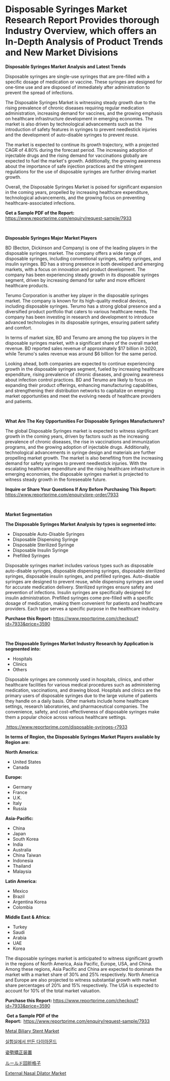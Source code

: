 <p><h1>Disposable Syringes Market Research Report Provides thorough Industry Overview, which offers an In-Depth Analysis of Product Trends and New Market Divisions</h1></p><p><strong>Disposable Syringes Market Analysis and Latest Trends</strong></p>
<p><p>Disposable syringes are single-use syringes that are pre-filled with a specific dosage of medication or vaccine. These syringes are designed for one-time use and are disposed of immediately after administration to prevent the spread of infections.</p><p>The Disposable Syringes Market is witnessing steady growth due to the rising prevalence of chronic diseases requiring regular medication administration, increasing demand for vaccines, and the growing emphasis on healthcare infrastructure development in emerging economies. The market is also driven by technological advancements such as the introduction of safety features in syringes to prevent needlestick injuries and the development of auto-disable syringes to prevent reuse.</p><p>The market is expected to continue its growth trajectory, with a projected CAGR of 4.80% during the forecast period. The increasing adoption of injectable drugs and the rising demand for vaccinations globally are expected to fuel the market's growth. Additionally, the growing awareness about the importance of safe injection practices and the stringent regulations for the use of disposable syringes are further driving market growth.</p><p>Overall, the Disposable Syringes Market is poised for significant expansion in the coming years, propelled by increasing healthcare expenditure, technological advancements, and the growing focus on preventing healthcare-associated infections.</p></p>
<p><strong>Get a Sample PDF of the Report:&nbsp;</strong> <a href="https://www.reportprime.com/enquiry/request-sample/7933">https://www.reportprime.com/enquiry/request-sample/7933</a></p>
<p>&nbsp;</p>
<p><strong>Disposable Syringes Major Market Players</strong></p>
<p><p>BD (Becton, Dickinson and Company) is one of the leading players in the disposable syringes market. The company offers a wide range of disposable syringes, including conventional syringes, safety syringes, and insulin syringes. BD has a strong presence in both developed and emerging markets, with a focus on innovation and product development. The company has been experiencing steady growth in its disposable syringes segment, driven by increasing demand for safer and more efficient healthcare products.</p><p>Terumo Corporation is another key player in the disposable syringes market. The company is known for its high-quality medical devices, including disposable syringes. Terumo has a strong global presence and a diversified product portfolio that caters to various healthcare needs. The company has been investing in research and development to introduce advanced technologies in its disposable syringes, ensuring patient safety and comfort.</p><p>In terms of market size, BD and Terumo are among the top players in the disposable syringes market, with a significant share of the overall market revenue. BD reported sales revenue of approximately $17 billion in 2020, while Terumo's sales revenue was around $6 billion for the same period.</p><p>Looking ahead, both companies are expected to continue experiencing growth in the disposable syringes segment, fueled by increasing healthcare expenditure, rising prevalence of chronic diseases, and growing awareness about infection control practices. BD and Terumo are likely to focus on expanding their product offerings, enhancing manufacturing capabilities, and strengthening their distribution networks to capitalize on emerging market opportunities and meet the evolving needs of healthcare providers and patients.</p></p>
<p>&nbsp;</p>
<p><strong>What Are The Key Opportunities For Disposable Syringes Manufacturers?</strong></p>
<p><p>The global Disposable Syringes market is expected to witness significant growth in the coming years, driven by factors such as the increasing prevalence of chronic diseases, the rise in vaccinations and immunization programs, and the growing adoption of injectable drugs. Additionally, technological advancements in syringe design and materials are further propelling market growth. The market is also benefiting from the increasing demand for safety syringes to prevent needlestick injuries. With the escalating healthcare expenditure and the rising healthcare infrastructure in emerging economies, the disposable syringes market is projected to witness steady growth in the foreseeable future.</p></p>
<p><strong>Inquire or Share Your Questions If Any Before Purchasing This Report:</strong> <a href="https://www.reportprime.com/enquiry/pre-order/7933">https://www.reportprime.com/enquiry/pre-order/7933</a></p>
<p>&nbsp;</p>
<p><strong>Market Segmentation</strong></p>
<p><strong>The Disposable Syringes Market Analysis by types is segmented into:</strong></p>
<p><ul><li>Disposable Auto-Disable Syringes</li><li>Disposable Dispensing Syringe</li><li>Disposable Sterilized Syringe</li><li>Disposable Insulin Syringe</li><li>Prefilled Syringes</li></ul></p>
<p><p>Disposable syringes market includes various types such as disposable auto-disable syringes, disposable dispensing syringes, disposable sterilized syringes, disposable insulin syringes, and prefilled syringes. Auto-disable syringes are designed to prevent reuse, while dispensing syringes are used for accurate medication delivery. Sterilized syringes ensure safety and prevention of infections. Insulin syringes are specifically designed for insulin administration. Prefilled syringes come pre-filled with a specific dosage of medication, making them convenient for patients and healthcare providers. Each type serves a specific purpose in the healthcare industry.</p></p>
<p><strong>Purchase this Report:&nbsp;</strong><a href="https://www.reportprime.com/checkout?id=7933&price=3590">https://www.reportprime.com/checkout?id=7933&price=3590</a></p>
<p>&nbsp;</p>
<p><strong>The Disposable Syringes Market Industry Research by Application is segmented into:</strong></p>
<p><ul><li>Hospitals</li><li>Clinics</li><li>Others</li></ul></p>
<p><p>Disposable syringes are commonly used in hospitals, clinics, and other healthcare facilities for various medical procedures such as administering medication, vaccinations, and drawing blood. Hospitals and clinics are the primary users of disposable syringes due to the large volume of patients they handle on a daily basis. Other markets include home healthcare settings, research laboratories, and pharmaceutical companies. The convenience, safety, and cost-effectiveness of disposable syringes make them a popular choice across various healthcare settings.</p></p>
<p><a href="https://www.reportprime.com/disposable-syringes-r7933">&nbsp;https://www.reportprime.com/disposable-syringes-r7933</a></p>
<p><strong>In terms of Region, the Disposable Syringes Market Players available by Region are:</strong></p>
<p>
    <p> <strong> North America: </strong>
        <ul>
            <li>United States</li>
            <li>Canada</li>
        </ul>
        </p> 
    <p> <strong> Europe: </strong>
        <ul>
            <li>Germany</li>
            <li>France</li>
            <li>U.K.</li>
            <li>Italy</li>
            <li>Russia</li>
        </ul>
        </p> 
    <p> <strong> Asia-Pacific: </strong>
        <ul>
            <li>China</li>
            <li>Japan</li>
            <li>South Korea</li>
            <li>India</li>
            <li>Australia</li>
            <li>China Taiwan</li>
            <li>Indonesia</li>
            <li>Thailand</li>
            <li>Malaysia</li>
        </ul>
        </p> 
    <p> <strong> Latin America: </strong>
        <ul>
            <li>Mexico</li>
            <li>Brazil</li>
            <li>Argentina Korea</li>
            <li>Colombia</li>
        </ul>
        </p> 
    <p> <strong> Middle East & Africa: </strong>
        <ul>
            <li>Turkey</li>
            <li>Saudi</li>
            <li>Arabia</li>
            <li>UAE</li>
            <li>Korea</li>
        </ul>
    </p>
    </p>
<p><p>The disposable syringes market is anticipated to witness significant growth in the regions of North America, Asia Pacific, Europe, USA, and China. Among these regions, Asia Pacific and China are expected to dominate the market with a market share of 30% and 25% respectively. North America and Europe are also projected to witness substantial growth with market share percentages of 20% and 15% respectively. The USA is expected to account for 10% of the total market valuation.</p></p>
<p><strong>Purchase this Report: </strong><a href="https://www.reportprime.com/checkout?id=7933&price=3590">https://www.reportprime.com/checkout?id=7933&price=3590</a></p>
<p>&nbsp;<strong>Get a Sample PDF of the Report:&nbsp;&nbsp;</strong><a href="https://www.reportprime.com/enquiry/request-sample/7933">https://www.reportprime.com/enquiry/request-sample/7933</a></p>
<p><strong></strong></p>
<p><p><a href="https://github.com/HarmonyBogan1944/Market-Research-Report-List-1/blob/main/metal-biliary-stent-market.md">Metal Biliary Stent Market</a></p><p><a href="https://medium.com/@kirstenhintz/%EB%9E%A9-%EB%A9%94%EC%9D%B4%EB%93%9C-%EB%8B%A4%EC%9D%B4%EC%95%84%EB%AA%AC%EB%93%9C-%EC%8B%9C%EC%9E%A5-%EC%8B%9C%EC%9E%A5-cagr-%EC%8B%9C%EC%9E%A5-%ED%8A%B8%EB%A0%8C%EB%93%9C-%EB%B0%8F-%EC%84%B1%EC%9E%A5-%EC%A0%84%EB%9E%B5%EC%97%90-%EB%8C%80%ED%95%9C-%ED%86%B5%EC%B0%B0%EB%A0%A5-4e4d6c83fca9">실험실에서 만든 다이아몬드</a></p><p><a href="https://medium.com/@lorrainethompson10/%E3%83%9D%E3%82%B9%E3%83%81%E3%83%A3%E3%83%BC%E3%82%B3%E3%83%AC%E3%82%AF%E3%82%BF%E3%83%BC%E3%83%87%E3%83%90%E3%82%A4%E3%82%B9%E5%B8%82%E5%A0%B4%E3%83%AC%E3%83%9D%E3%83%BC%E3%83%88%E3%81%AF-%E3%81%93%E3%81%AE%E5%B8%82%E5%A0%B4%E3%81%AE%E6%9C%80%E6%96%B0%E3%81%AE%E3%83%88%E3%83%AC%E3%83%B3%E3%83%89%E3%82%84%E6%88%90%E9%95%B7%E3%81%AE%E6%A9%9F%E4%BC%9A%E3%82%92%E6%98%8E%E3%82%89%E3%81%8B%E3%81%AB%E3%81%97%E3%81%A6%E3%81%84%E3%81%BE%E3%81%99-e5109ade0d30">姿勢矯正装置</a></p><p><a href="https://medium.com/@s.guest01/%E6%94%AF%E9%85%8D%E3%81%95%E3%82%8C%E3%81%9F%E5%9B%9E%E6%8A%98%E6%A0%BC%E5%AD%90%E5%B8%82%E5%A0%B4%E8%A6%8F%E6%A8%A1-%E5%B8%82%E5%A0%B4%E8%A6%8B%E9%80%9A%E3%81%97%E3%81%A8%E5%B8%82%E5%A0%B4%E4%BA%88%E6%B8%AC-2024%E5%B9%B4%E3%81%8B%E3%82%892031%E5%B9%B4-9bc3322a0e87">ルールド回折格子</a></p><p><a href="https://github.com/LitzyGulgowski2023/Market-Research-Report-List-1/blob/main/external-nasal-dilator-market.md">External Nasal Dilator Market</a></p></p>